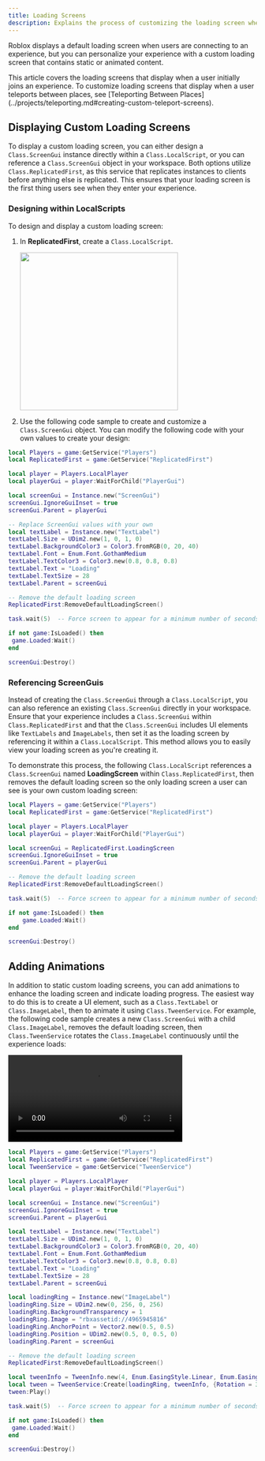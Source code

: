 ```yaml
---
title: Loading Screens
description: Explains the process of customizing the loading screen when users are connecting to your experience.
---
```


Roblox displays a default loading screen when users are connecting to an experience, but you can personalize your experience with a custom loading screen that contains static or animated content.

<Alert severity="info">
This article covers the loading screens that display when a user initially joins an experience. To customize loading screens that display when a user teleports between places, see [Teleporting Between Places](../projects/teleporting.md#creating-custom-teleport-screens).
</Alert>

## Displaying Custom Loading Screens

To display a custom loading screen, you can either design a `Class.ScreenGui` instance directly within a `Class.LocalScript`, or you can reference a `Class.ScreenGui` object in your workspace. Both options utilize `Class.ReplicatedFirst`, as this service that replicates instances to clients before anything else is replicated. This ensures that your loading screen is the first thing users see when they enter your experience.

### Designing within LocalScripts

To design and display a custom loading screen:

1. In **ReplicatedFirst**, create a `Class.LocalScript`.

   <img src="../assets/ui/loading-screens/ReplicatedFirst-LocalScript.png" width="320" />

2. Use the following code sample to create and customize a `Class.ScreenGui` object. You can modify the following code with your own values to create your design:

```lua
local Players = game:GetService("Players")
local ReplicatedFirst = game:GetService("ReplicatedFirst")

local player = Players.LocalPlayer
local playerGui = player:WaitForChild("PlayerGui")

local screenGui = Instance.new("ScreenGui")
screenGui.IgnoreGuiInset = true
screenGui.Parent = playerGui

-- Replace ScreenGui values with your own
local textLabel = Instance.new("TextLabel")
textLabel.Size = UDim2.new(1, 0, 1, 0)
textLabel.BackgroundColor3 = Color3.fromRGB(0, 20, 40)
textLabel.Font = Enum.Font.GothamMedium
textLabel.TextColor3 = Color3.new(0.8, 0.8, 0.8)
textLabel.Text = "Loading"
textLabel.TextSize = 28
textLabel.Parent = screenGui

-- Remove the default loading screen
ReplicatedFirst:RemoveDefaultLoadingScreen()

task.wait(5)  -- Force screen to appear for a minimum number of seconds

if not game:IsLoaded() then
 game.Loaded:Wait()
end

screenGui:Destroy()
```

### Referencing ScreenGuis

Instead of creating the `Class.ScreenGui` through a `Class.LocalScript`, you can also reference an existing `Class.ScreenGui` directly in your workspace. Ensure that your experience includes a `Class.ScreenGui` within `Class.ReplicatedFirst` and that the `Class.ScreenGui` includes UI elements like `TextLabels` and `ImageLabels`, then set it as the loading screen by referencing it within a `Class.LocalScript`. This method allows you to easily view your loading screen as you're creating it.

To demonstrate this process, the following `Class.LocalScript` references a `Class.ScreenGui` named **LoadingScreen** within `Class.ReplicatedFirst`, then removes the default loading screen so the only loading screen a user can see is your own custom loading screen:

```lua
local Players = game:GetService("Players")
local ReplicatedFirst = game:GetService("ReplicatedFirst")

local player = Players.LocalPlayer
local playerGui = player:WaitForChild("PlayerGui")

local screenGui = ReplicatedFirst.LoadingScreen
screenGui.IgnoreGuiInset = true
screenGui.Parent = playerGui

-- Remove the default loading screen
ReplicatedFirst:RemoveDefaultLoadingScreen()

task.wait(5)  -- Force screen to appear for a minimum number of seconds

if not game:IsLoaded() then
	game.Loaded:Wait()
end

screenGui:Destroy()
```

## Adding Animations

In addition to static custom loading screens, you can add animations to enhance the loading screen and indicate loading progress. The easiest way to do this is to create a UI element, such as a `Class.TextLabel` or `Class.ImageLabel`, then to animate it using `Class.TweenService`. For example, the following code sample creates a new `Class.ScreenGui` with a child `Class.ImageLabel`, removes the default loading screen, then `Class.TweenService` rotates the `Class.ImageLabel` continuously until the experience loads:

<video controls width="70%" src="../assets/ui/loading-screens/Loading-Animation.mp4">
</video>

```lua
local Players = game:GetService("Players")
local ReplicatedFirst = game:GetService("ReplicatedFirst")
local TweenService = game:GetService("TweenService")

local player = Players.LocalPlayer
local playerGui = player:WaitForChild("PlayerGui")

local screenGui = Instance.new("ScreenGui")
screenGui.IgnoreGuiInset = true
screenGui.Parent = playerGui

local textLabel = Instance.new("TextLabel")
textLabel.Size = UDim2.new(1, 0, 1, 0)
textLabel.BackgroundColor3 = Color3.fromRGB(0, 20, 40)
textLabel.Font = Enum.Font.GothamMedium
textLabel.TextColor3 = Color3.new(0.8, 0.8, 0.8)
textLabel.Text = "Loading"
textLabel.TextSize = 28
textLabel.Parent = screenGui

local loadingRing = Instance.new("ImageLabel")
loadingRing.Size = UDim2.new(0, 256, 0, 256)
loadingRing.BackgroundTransparency = 1
loadingRing.Image = "rbxassetid://4965945816"
loadingRing.AnchorPoint = Vector2.new(0.5, 0.5)
loadingRing.Position = UDim2.new(0.5, 0, 0.5, 0)
loadingRing.Parent = screenGui

-- Remove the default loading screen
ReplicatedFirst:RemoveDefaultLoadingScreen()

local tweenInfo = TweenInfo.new(4, Enum.EasingStyle.Linear, Enum.EasingDirection.In, -1)
local tween = TweenService:Create(loadingRing, tweenInfo, {Rotation = 360})
tween:Play()

task.wait(5)  -- Force screen to appear for a minimum number of seconds

if not game:IsLoaded() then
 game.Loaded:Wait()
end

screenGui:Destroy()
```
